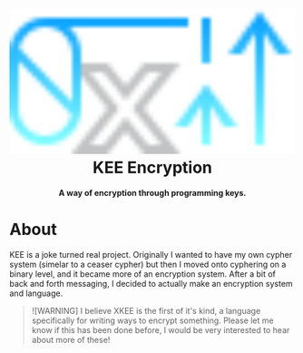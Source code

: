 <h1 align="center"><img src="graphics/kee_github.svg" height="256px"><br>KEE Encryption</h1>

<p align="center"><strong>A way of encryption through programming keys.</strong></p>

# About
KEE is a joke turned real project. Originally I wanted to have my own cypher system (simelar to a ceaser cypher) but then I moved onto cyphering on a binary level, and it became more of an encryption system. After a bit of back and forth messaging, I decided to actually make an encryption system and language.

> ![WARNING]
> I believe XKEE is the first of it's kind, a language specifically for writing ways to encrypt something. Please let me know if this has been done before, I would be very interested to hear about more of these!